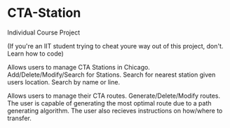 # CTA-Station
Individual Course Project

(If you're an IIT student trying to cheat youre way out of this project, don't. Learn how to code)


Allows users to manage CTA Stations in Chicago.
Add/Delete/Modify/Search for Stations.
Search for nearest station given users location.
Search by name or line.

Allows users to manage their CTA routes.
Generate/Delete/Modify routes. 
The user is capable of generating the most optimal route due to a path generating algorithm.
The user also recieves instructions on how/where to transfer.
